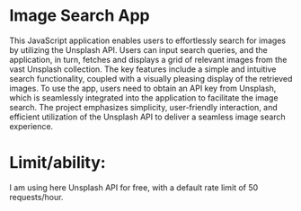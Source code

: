 # Image Search App

This JavaScript application enables users to effortlessly search for images by utilizing the Unsplash API. Users can input search queries, and the application, in turn, fetches and displays a grid of relevant images from the vast Unsplash collection. The key features include a simple and intuitive search functionality, coupled with a visually pleasing display of the retrieved images. To use the app, users need to obtain an API key from Unsplash, which is seamlessly integrated into the application to facilitate the image search. The project emphasizes simplicity, user-friendly interaction, and efficient utilization of the Unsplash API to deliver a seamless image search experience.

# Limit/ability:
I am using here Unsplash API for free, with a default rate limit of 50 requests/hour.
